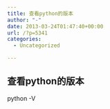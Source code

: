 ```yaml
---
title: 查看python的版本
author: "-"
date: 2013-03-24T01:47:40+00:00
url: /?p=5341
categories:
  - Uncategorized

---
```

## 查看python的版本
python -V